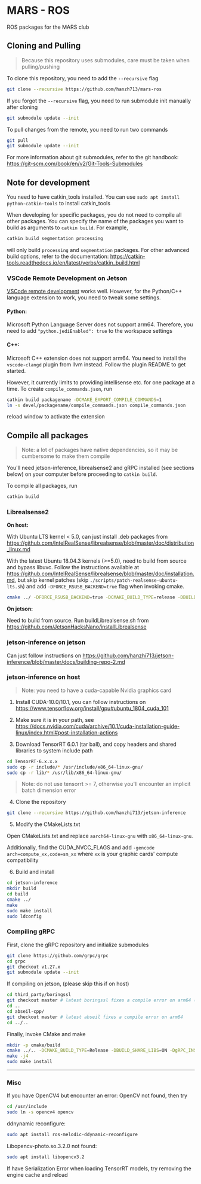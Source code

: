 # MARS - ROS

ROS packages for the MARS club

## Cloning and Pulling

> Because this repository uses submodules, care must be taken when pulling/pushing 

To clone this repository, you need to add the `--recursive` flag

```bash
git clone --recursive https://github.com/hanzh713/mars-ros
```

If you forgot the `--recursive` flag, you need to run submodule init manually after cloning

```bash
git submodule update --init
```

To pull changes from the remote, you need to run two commands

```bash
git pull
git submodule update --init
```

For more information about git submodules, refer to the git handbook: https://git-scm.com/book/en/v2/Git-Tools-Submodules

## Note for development

You need to have catkin_tools installed. You can use `sudo apt install python-catkin-tools` to install catkin_tools

When developing for specific packages, you do not need to compile all other packages. You can specify the name of the packages you want to build as arguments to `catkin build`. For example, 

```bash
catkin build segmentation processing
```

will only build `processing` and `segmentation` packages. For other advanced build options, refer to the documentation: https://catkin-tools.readthedocs.io/en/latest/verbs/catkin_build.html

### VSCode Remote Development on Jetson

[VSCode remote development](https://code.visualstudio.com/docs/remote/ssh) works well. However, for the Python/C++ language extension to work, you need to tweak some settings.

#### Python:

Microsoft Python Language Server does not support arm64. Therefore, you need to add `"python.jediEnabled": true` to the workspace settings

#### C++:

Microsoft C++ extension does not support arm64. You need to install the `vscode-clangd` plugin from llvm instead. Follow the plugin README to get started. 

However, it currently limits to providing intellisense etc. for one package at a time. To create `compile_commands.json`, run 

```bash
catkin build packagename -DCMAKE_EXPORT_COMPILE_COMMANDS=1
ln -s devel/packagename/compile_commands.json compile_commands.json
```

reload window to activate the extension

## Compile all packages

> Note: a lot of packages have native dependencies, so it may be cumbersome to make them compile

You'll need jetson-inference, librealsense2 and gRPC installed (see sections below) on your computer before proceeding to `catkin build`. 

To compile all packages, run

```bash
catkin build
```

### Librealsense2

**On host:**

With Ubuntu LTS kernel < 5.0, can just install .deb packages from https://github.com/IntelRealSense/librealsense/blob/master/doc/distribution_linux.md

With the latest Ubuntu 18.04.3 kernels (>=5.0), need to build from source and bypass libuvc. Follow the instructions available at https://github.com/IntelRealSense/librealsense/blob/master/doc/installation.md, but skip kernel patches (skip `./scripts/patch-realsense-ubuntu-lts.sh`) and add `-DFORCE_RSUSB_BACKEND=true` flag when invoking cmake.

```bash
cmake ../ -DFORCE_RSUSB_BACKEND=true -DCMAKE_BUILD_TYPE=release -DBUILD_EXAMPLES=true -DBUILD_GRAPHICAL_EXAMPLES=true
```

**On jetson:**

Need to build from source. Run buildLibrealsense.sh from https://github.com/JetsonHacksNano/installLibrealsense

### jetson-inference on jetson

Can just follow instructions on https://github.com/hanzhi713/jetson-inference/blob/master/docs/building-repo-2.md

### jetson-inference on host

> Note: you need to have a cuda-capable Nvidia graphics card

1. Install CUDA-10.0/10.1, you can follow instructions on https://www.tensorflow.org/install/gpu#ubuntu_1804_cuda_101

2. Make sure it is in your path, see https://docs.nvidia.com/cuda/archive/10.1/cuda-installation-guide-linux/index.html#post-installation-actions

3. Download TensorRT 6.0.1 (tar ball), and copy headers and shared libraries to system include path

```bash
cd TensorRT-6.x.x.x
sudo cp -r include/* /usr/include/x86_64-linux-gnu/
sudo cp -r lib/* /usr/lib/x86_64-linux-gnu/
```

> Note: do not use tensorrt >= 7, otherwise you'll encounter an implicit batch dimension error

4. Clone the repository

```bash
git clone --recursive https://github.com/hanzhi713/jetson-inference
```

5. Modify the CMakeLists.txt

Open CMakeLists.txt and replace `aarch64-linux-gnu` with `x86_64-linux-gnu`.

Additionally, find the CUDA_NVCC_FLAGS and add `-gencode arch=compute_xx,code=sm_xx` where `xx` is your graphic cards' compute compatibility

6. Build and install

```bash
cd jetson-inference
mkdir build
cd build
cmake ../
make
sudo make install
sudo ldconfig
```

### Compiling gRPC

First, clone the gRPC repository and initialize submodules

```bash
git clone https://github.com/grpc/grpc
cd grpc
git checkout v1.27.x
git submodule update --init
```

If compiling on jetson, (please skip this if on host)

```bash
cd third_party/boringssl
git checkout master # latest boringssl fixes a compile error on arm64 (about alignment)
cd ..
cd abseil-cpp/
git checkout master # latest abseil fixes a compile error on arm64
cd ../..
```

Finally, invoke CMake and make

```bash
mkdir -p cmake/build
cmake ../.. -DCMAKE_BUILD_TYPE=Release -DBUILD_SHARE_LIBS=ON -DgRPC_INSTALL=ON
make -j4
sudo make install
```

---

### Misc

If you have OpenCV4 but encounter an error: OpenCV not found, then try

```bash
cd /usr/include
sudo ln -s opencv4 opencv
```

ddnynamic reconfigure:

```bash
sudo apt install ros-melodic-ddynamic-reconfigure
```

Libopencv-photo.so.3.2.0 not found:

```bash
sudo apt install libopencv3.2
```

If have Serialization Error when loading TensorRT models, try removing the engine cache and reload
